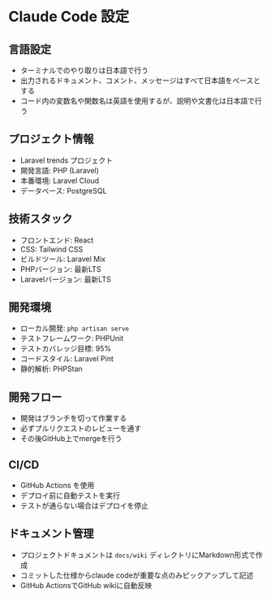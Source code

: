 # Claude Code 設定

## 言語設定
- ターミナルでのやり取りは日本語で行う
- 出力されるドキュメント、コメント、メッセージはすべて日本語をベースとする
- コード内の変数名や関数名は英語を使用するが、説明や文書化は日本語で行う

## プロジェクト情報
- Laravel trends プロジェクト
- 開発言語: PHP (Laravel)
- 本番環境: Laravel Cloud
- データベース: PostgreSQL

## 技術スタック
- フロントエンド: React
- CSS: Tailwind CSS
- ビルドツール: Laravel Mix
- PHPバージョン: 最新LTS
- Laravelバージョン: 最新LTS

## 開発環境
- ローカル開発: `php artisan serve`
- テストフレームワーク: PHPUnit
- テストカバレッジ目標: 95%
- コードスタイル: Laravel Pint
- 静的解析: PHPStan

## 開発フロー
- 開発はブランチを切って作業する
- 必ずプルリクエストのレビューを通す
- その後GitHub上でmergeを行う

## CI/CD
- GitHub Actions を使用
- デプロイ前に自動テストを実行
- テストが通らない場合はデプロイを停止

## ドキュメント管理
- プロジェクトドキュメントは `docs/wiki` ディレクトリにMarkdown形式で作成
- コミットした仕様からclaude codeが重要な点のみピックアップして記述
- GitHub ActionsでGitHub wikiに自動反映